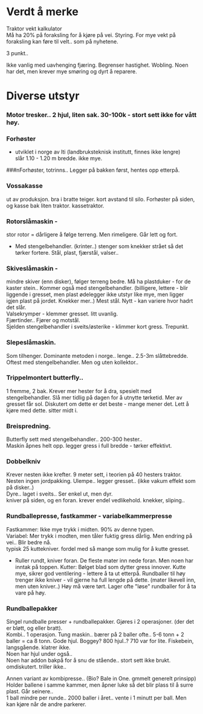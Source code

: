 # Verdt å merke
Traktor vekt kalkulator  
Må ha 20% på foraksling for å kjøre på vei. Styring.
For mye vekt på foraksling kan føre til velt.. som på nyhetene.

3 punkt.. 

Ikke vanlig med uavhenging fjæring. Begrenser hastighet. Wobling. Noen har det, men krever mye smøring og dyrt å reparere.

# Diverse utstyr

### Motor tresker..  2 hjul, liten sak. 30-100k - stort sett ikke for vått høy.

### Forhøster
- utviklet i norge av lti (landbruksteknisk institutt, finnes ikke lengre)  
slår 1.10 - 1.20 m bredde. ikke mye.  

###nForhøster, totrinns..  Legger på bakken først, hentes opp etterpå.

### Vossakasse
ut av produksjon. bra i bratte teiger. kort avstand til silo. Forhøster på siden, og kasse bak liten traktor. kassetraktor.

### Rotorslåmaskin - 
stor rotor = dårligere å følge terreng. Men rimeligere. Går lett og fort.
- Med stengelbehandler. (krinter..) stenger som knekker strået så det tørker fortere. Stål, plast, fjærstål, valser..

### Skiveslåmaskin - 
mindre skiver (enn disker), følger terreng bedre. Må ha plastduker - for de kaster stein.. Kommer også med stengelbehandler. (billigere, lettere - blir liggende i gresset, men plast ødelegger ikke utstyr like mye, men ligger igjen plast på jordet. Knekker mer..) Mest stål.
Nytt - kan variere hvor hadrt det slår.  
Valsekrymper - klemmer gresset. litt uvanlig.  
Fjærtinder.. Fjører og motstål.  
Sjelden stengelbehandler i sveits/østerike - klimmer kort gress.
Trepunkt.

### Slepeslåmaskin. 
Som tilhenger. Dominante metoden i norge.. lenge.. 2.5-3m slåttebredde. Oftest med stengelbehandler.
Men og uten kollektor..  

### Trippelmontert butterfly.. 
1 fremme, 2 bak.  Krever mer hester for å dra, spesielt med stengelbehandler.
Slå mer tidlig på dagen for å utnytte tørketid. Mer av gresset får sol. Diskutert om dette er det beste - mange mener det.
Lett å kjøre med dette. sitter midt i.

### Breispredning. 
Butterfly sett med stengelbehandler.. 200-300 hester..  
Maskin åpnes helt opp. legger gress i full bredde - tørker effektivt.  

### Dobbelkniv  
Krever nesten ikke krefter. 9 meter sett, i teorien på 40 hesters traktor. Nesten ingen jordpakking. Ulempe.. legger gresset.. (ikke vakum effekt som på disker..)  
Dyre.. laget i sveits.. Ser enkel ut, men dyr.  
kniver på siden, og en foran. krever endel vedlikehold. knekker, sliping..  

### Rundballepresse, fastkammer - variabelkammerpresse
Fastkammer: Ikke mye trykk i midten.  90% av denne typen.  
Variabel: Mer trykk i modten, men tåler fuktig gress dårlig. Men endring på vei.. Blir bedre nå.  
typisk 25 kuttekniver. fordel med så mange som mulig for å kutte gresset.  
- Ruller rundt, kniver foran.
De fleste mater inn nede foran. Men noen har inntak på toppen.
Kutter: Bølget blad som dytter gress innover. Kutte mye, sikrer god ventilering - lettere å ta ut etterpå.
Rundballer til høy trenger ikke kniver - vil gjerne ha full lengde på dette. (mater likevell inn, men uten kniver..) Høy må være tørt.
Lager ofte "løse" rundballer for å ta vare på høy.

### Rundballepakker
Singel rundballe presser + rundballepakker. Gjøres i 2 operasjoner. (der det er bløtt, og eller bratt).  
Kombi.. 1 operasjon.  Tung maskin.. bærer på 2 baller ofte.. 5-6 tonn + 2 baller = ca 8 tonn. Gode hjul. Boggey? 800 hjul..? 710 var for lite. Fiskebein, langsgående. klatrer ikke.  
Noen har hjul under også..  
Noen har addon bakpå for å snu de stående.. stort sett ikke brukt. omdiskutert. triller ikke..  

Annen variant av kombipresse.. (Bio? Bale in One. gmmelt generelt prinsipp)  Holder ballene i samme kammer, men åpner luke så det blir plass til å surre plast. Går seinere..  
1 ball mindre per runde.. 2000 baller i året.. vente i 1 minutt per ball.  Men kan kjøre når de andre parkerer.  








